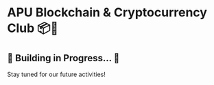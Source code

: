 # APU Blockchain & Cryptocurrency Club 📦🔗

## 🚧 Building in Progress... 🚧
Stay tuned for our future activities!
